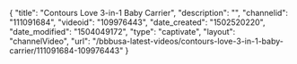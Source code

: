 {
    "title": "Contours Love 3-in-1 Baby Carrier",
    "description": "",
    "channelid": "111091684",
    "videoid": "109976443",
    "date_created": "1502520220",
    "date_modified": "1504049172",
    "type": "captivate",
    "layout": "channelVideo",
    "url": "\/bbbusa-latest-videos\/contours-love-3-in-1-baby-carrier\/111091684-109976443"
}
